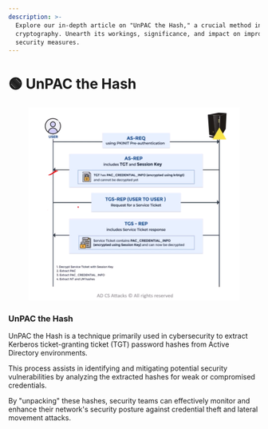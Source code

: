 ```yaml
---
description: >-
  Explore our in-depth article on "UnPAC the Hash," a crucial method in
  cryptography. Unearth its workings, significance, and impact on improving data
  security measures.
---
```


# 🟢 UnPAC the Hash



<figure><img src="../.gitbook/assets/image (4).png" alt=""><figcaption></figcaption></figure>

### UnPAC the Hash

UnPAC the Hash is a technique primarily used in cybersecurity to extract Kerberos ticket-granting ticket (TGT) password hashes from Active Directory environments.&#x20;

This process assists in identifying and mitigating potential security vulnerabilities by analyzing the extracted hashes for weak or compromised credentials.&#x20;

By "unpacking" these hashes, security teams can effectively monitor and enhance their network's security posture against credential theft and lateral movement attacks.
